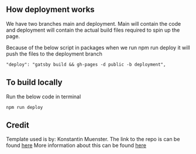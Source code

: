

## How deployment works

We have two branches main and deployment. 
Main will contain the code and deployment will contain the actual build files required to spin up the page.

Because of the below script in packages when we run npm run deploy it will push the files to the deployment branch
```
"deploy": "gatsby build && gh-pages -d public -b deployment",
```

## To build locally
Run the below code in terminal
```
npm run deploy
```

## Credit
Template used is by: Konstantin Muenster. The link to the repo is can be found [here](https://github.com/konstantinmuenster/gatsby-theme-portfolio-minimal)
More information about this can be found [here](https://www.gatsbyjs.com/plugins/gatsby-theme-portfolio-minimal/#section-components)